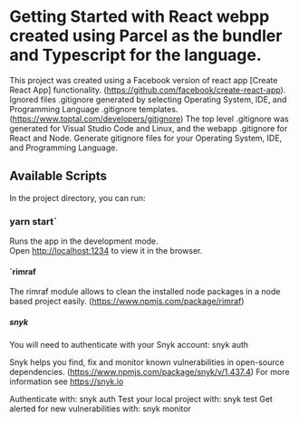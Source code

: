 # Getting Started with React webpp created using Parcel as the bundler and Typescript for the language.

This project was created using a Facebook version of react app [Create React App] functionality. (https://github.com/facebook/create-react-app).
Ignored files .gitignore generated by selecting Operating System, IDE, and Programming Language .gitignore templates. (https://www.toptal.com/developers/gitignore)
The top level .gitignore was generated for Visual Studio Code and Linux, and the webapp .gitignore for React and Node. 
Generate gitignore files for your Operating System, IDE, and Programming Language.

## Available Scripts

In the project directory, you can run:

### yarn start`

Runs the app in the development mode.\
Open [http://localhost:1234](http://localhost:1234) to view it in the browser.

#### `rimraf

The rimraf module allows to clean the installed node packages in a node based project easily. (https://www.npmjs.com/package/rimraf)

##### snyk 

You will need to authenticate with your Snyk account: snyk auth

Snyk helps you find, fix and monitor known vulnerabilities in open-source dependencies. (https://www.npmjs.com/package/snyk/v/1.437.4)
For more information see https://snyk.io 

Authenticate with: snyk auth
Test your local project with: snyk test
Get alerted for new vulnerabilities with: snyk monitor
